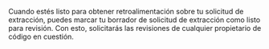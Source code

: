 Cuando estés listo para obtener retroalimentación sobre tu solicitud de extracción, puedes marcar tu borrador de solicitud de extracción como listo para revisión. Con esto, solicitarás las revisiones de cualquier propietario de código en cuestión.